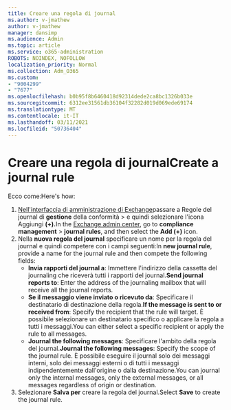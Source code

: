 ```yaml
---
title: Creare una regola di journal
ms.author: v-jmathew
author: v-jmathew
manager: dansimp
ms.audience: Admin
ms.topic: article
ms.service: o365-administration
ROBOTS: NOINDEX, NOFOLLOW
localization_priority: Normal
ms.collection: Adm_O365
ms.custom:
- "9004299"
- "7677"
ms.openlocfilehash: b0b95f8b6460418d92314dede2ca8bc1326b033e
ms.sourcegitcommit: 6312ee31561db36104f32282d019d069ede69174
ms.translationtype: MT
ms.contentlocale: it-IT
ms.lasthandoff: 03/11/2021
ms.locfileid: "50736404"
---
```

# <a name="create-a-journal-rule"></a><span data-ttu-id="11a17-102">Creare una regola di journal</span><span class="sxs-lookup"><span data-stu-id="11a17-102">Create a journal rule</span></span>

<span data-ttu-id="11a17-103">Ecco come:</span><span class="sxs-lookup"><span data-stu-id="11a17-103">Here's how:</span></span>

1. <span data-ttu-id="11a17-104">[Nell'interfaccia di amministrazione di Exchange](https://go.microsoft.com/fwlink/p/?linkid=2059104)passare a Regole del journal di **gestione** della conformità  >  e quindi selezionare l'icona Aggiungi **(+).**</span><span class="sxs-lookup"><span data-stu-id="11a17-104">In the [Exchange admin center](https://go.microsoft.com/fwlink/p/?linkid=2059104), go to **compliance management** > **journal rules**, and then select the **Add (+)** icon.</span></span>
2. <span data-ttu-id="11a17-105">Nella **nuova regola del journal** specificare un nome per la regola del journal e quindi competere con i campi seguenti:</span><span class="sxs-lookup"><span data-stu-id="11a17-105">In **new journal rule**, provide a name for the journal rule and then compete the following fields:</span></span>  
    - <span data-ttu-id="11a17-106">**Invia rapporti del journal a**: Immettere l'indirizzo della cassetta del journaling che riceverà tutti i rapporti del journal.</span><span class="sxs-lookup"><span data-stu-id="11a17-106">**Send journal reports to**: Enter the address of the journaling mailbox that will receive all the journal reports.</span></span>  
    - <span data-ttu-id="11a17-107">**Se il messaggio viene inviato o ricevuto da**: Specificare il destinatario di destinazione della regola.</span><span class="sxs-lookup"><span data-stu-id="11a17-107">**If the message is sent to or received from**: Specify the recipient that the rule will target.</span></span> <span data-ttu-id="11a17-108">È possibile selezionare un destinatario specifico o applicare la regola a tutti i messaggi.</span><span class="sxs-lookup"><span data-stu-id="11a17-108">You can either select a specific recipient or apply the rule to all messages.</span></span>  
    - <span data-ttu-id="11a17-109">**Journal the following messages**: Specificare l'ambito della regola del journal.</span><span class="sxs-lookup"><span data-stu-id="11a17-109">**Journal the following messages**: Specify the scope of the journal rule.</span></span> <span data-ttu-id="11a17-110">È possibile eseguire il journal solo dei messaggi interni, solo dei messaggi esterni o di tutti i messaggi indipendentemente dall'origine o dalla destinazione.</span><span class="sxs-lookup"><span data-stu-id="11a17-110">You can journal only the internal messages, only the external messages, or all messages regardless of origin or destination.</span></span>
3. <span data-ttu-id="11a17-111">Selezionare **Salva per** creare la regola del journal.</span><span class="sxs-lookup"><span data-stu-id="11a17-111">Select **Save** to create the journal rule.</span></span>
